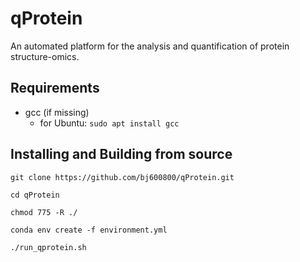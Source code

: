 # qProtein
An automated platform for the analysis and quantification of protein structure-omics.

## Requirements
- gcc (if missing)
  - for Ubuntu: `sudo apt install gcc`

## Installing and Building from source

```
git clone https://github.com/bj600800/qProtein.git

cd qProtein

chmod 775 -R ./

conda env create -f environment.yml

./run_qprotein.sh
```
